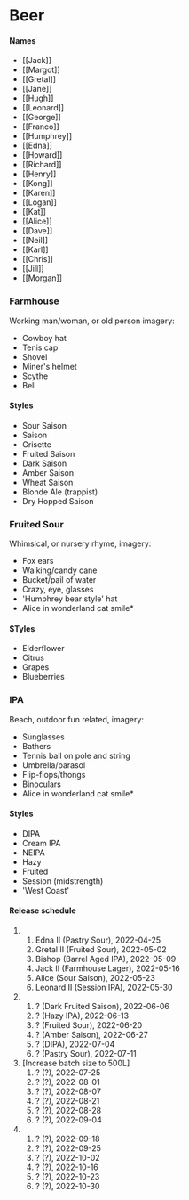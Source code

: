 # Beer
#### Names
- [[Jack]]
- [[Margot]]
- [[Gretal]]
- [[Jane]]
- [[Hugh]]
- [[Leonard]]
- [[George]]
- [[Franco]]
- [[Humphrey]]
- [[Edna]]
- [[Howard]]
- [[Richard]]
- [[Henry]]
- [[Kong]]
- [[Karen]]
- [[Logan]]
- [[Kat]]
- [[Alice]]
- [[Dave]]
- [[Neil]]
- [[Karl]]
- [[Chris]]
- [[Jill]]
- [[Morgan]]


### Farmhouse
Working man/woman, or old person imagery: 
- Cowboy hat
- Tenis cap
- Shovel
- Miner's helmet
- Scythe
- Bell

#### Styles
- Sour Saison
- Saison
- Grisette
- Fruited Saison
- Dark Saison
- Amber Saison
- Wheat Saison
- Blonde Ale (trappist)
- Dry Hopped Saison

### Fruited Sour
Whimsical, or nursery rhyme, imagery:
- Fox ears
- Walking/candy cane
- Bucket/pail of water
- Crazy, eye, glasses
- 'Humphrey bear style' hat
- Alice in wonderland cat smile*

#### STyles
- Elderflower
- Citrus
- Grapes
- Blueberries

### IPA
Beach, outdoor fun related, imagery:
- Sunglasses
- Bathers
- Tennis ball on pole and string
- Umbrella/parasol
- Flip-flops/thongs
- Binoculars
- Alice in wonderland cat smile*

#### Styles
- DIPA
- Cream IPA
- NEIPA
- Hazy
- Fruited
- Session (midstrength)
- 'West Coast'

#### Release schedule
1. 
	1. Edna II (Pastry Sour), 2022-04-25
	2. Gretal II (Fruited Sour), 2022-05-02
	3. Bishop (Barrel Aged IPA), 2022-05-09
	4. Jack II (Farmhouse Lager), 2022-05-16
	5. Alice (Sour Saison), 2022-05-23
	6. Leonard II (Session IPA), 2022-05-30
2. 
	1. ? (Dark Fruited Saison), 2022-06-06
	2. ? (Hazy IPA), 2022-06-13
	3. ? (Fruited Sour), 2022-06-20
	4. ? (Amber Saison), 2022-06-27
	5. ? (DIPA), 2022-07-04
	6. ? (Pastry Sour), 2022-07-11
3. [Increase batch size to 500L]
	1. ? (?), 2022-07-25
	2. ? (?), 2022-08-01
	3. ? (?), 2022-08-07
	4. ? (?), 2022-08-21
	5. ? (?), 2022-08-28
	6. ? (?), 2022-09-04
4. 
	1. ? (?), 2022-09-18
	2. ? (?), 2022-09-25
	3. ? (?), 2022-10-02
	4. ? (?), 2022-10-16
	5. ? (?), 2022-10-23
	6. ? (?), 2022-10-30